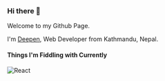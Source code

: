 ### Hi there 👋

Welcome to my Github Page.

I'm [Deepen](https://www.imdpen.com), Web Developer from Kathmandu, Nepal.

#### Things I'm Fiddling with Currently

![React](https://img.shields.io/badge/-React-45b8d8?style=flat-square&logo=react&logoColor=white)



<!--
**techies23/techies23** is a ✨ _special_ ✨ repository because its `README.md` (this file) appears on your GitHub profile.

Here are some ideas to get you started:

- 🔭 I’m currently working on ...
- 🌱 I’m currently learning ...
- 👯 I’m looking to collaborate on ...
- 🤔 I’m looking for help with ...
- 💬 Ask me about ...
- 📫 How to reach me: ...
- 😄 Pronouns: ...
- ⚡ Fun fact: ...
-->
